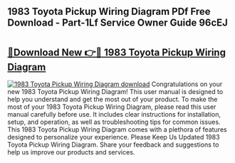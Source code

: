 ## 1983 Toyota Pickup Wiring Diagram PDf Free Download - Part-1Lf Service Owner Guide 96cEJ

# <h2><a href="http://dft0ti.blite.top/?on=1983+Toyota+Pickup+Wiring+Diagram">🔗Download New 👉🔴 1983 Toyota Pickup Wiring Diagram</a></h2>

[![1983 Toyota Pickup Wiring Diagram download](https://i.imgur.com/lujVjoI.png)](http://dft0ti.blite.top/?on=1983+Toyota+Pickup+Wiring+Diagram)
Congratulations on your new 1983 Toyota Pickup Wiring Diagram! This user manual is designed to help you understand and get the most out of your product. To make the most of your 1983 Toyota Pickup Wiring Diagram, please read this user manual carefully before use. It includes clear instructions for installation, setup, and operation, as well as troubleshooting tips for common issues. This 1983 Toyota Pickup Wiring Diagram comes with a plethora of features designed to personalize your experience. Please Keep Us Updated 1983 Toyota Pickup Wiring Diagram. Share your feedback and suggestions to help us improve our products and services.
